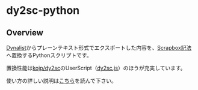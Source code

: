 # dy2sc-python
## Overview
[Dynalist](https://dynalist.io/)からプレーンテキスト形式でエクスポートした内容を、[Scrapbox記法](https://scrapbox.io/help-jp/%E8%A8%98%E6%B3%95)へ置換するPythonスクリプトです。

置換性能は[kojp/dy2sc](https://github.com/kojp/dy2sc)のUserScript（[dy2sc.js](https://github.com/kojp/dy2sc/blob/master/dy2sc.js)）のほうが充実しています。

使い方の詳しい説明は[こちら](http://ich.hatenadiary.com/entry/dynalist-to-scrapbox)を読んで下さい。
